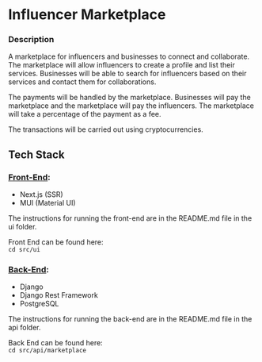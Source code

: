 # Influencer Marketplace

### Description
A marketplace for influencers and businesses to connect and collaborate. The marketplace will allow influencers to create a profile and list their services. Businesses will be able to search for influencers based on their services and contact them for collaborations.

The payments will be handled by the marketplace. Businesses will pay the marketplace and the marketplace will pay the influencers. The marketplace will take a percentage of the payment as a fee.

The transactions will be carried out using cryptocurrencies.

## Tech Stack

### [Front-End](https://github.com/Build-Squad/influencer-marketplace/tree/main/src/ui):
+ Next.js (SSR)
+ MUI (Material UI)

The instructions for running the front-end are in the README.md file in the ui folder.

Front End can be found here:   
``` cd src/ui ```

### [Back-End](https://github.com/Build-Squad/influencer-marketplace/tree/main/src/api/marketplace):
+ Django
+ Django Rest Framework
+ PostgreSQL

The instructions for running the back-end are in the README.md file in the api folder.

Back End can be found here:    
``` cd src/api/marketplace ```